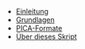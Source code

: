 * [Einleitung](README.md)
* [Grundlagen](grundlagen.md)
* [PICA-Formate](pica-formate.md)
* [Über dieses Skript](CONTRIBUTING.md)
